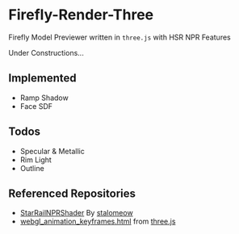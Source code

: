 # Firefly-Render-Three
Firefly Model Previewer written in `three.js` with HSR NPR Features

Under Constructions...

## Implemented
- Ramp Shadow
- Face SDF

## Todos
- Specular & Metallic
- Rim Light
- Outline

## Referenced Repositories
- [StarRailNPRShader](https://github.com/stalomeow/StarRailNPRShader) By [stalomeow](https://github.com/stalomeow/)
- [webgl_animation_keyframes.html](https://github.com/mrdoob/three.js/blob/master/examples/webgl_animation_keyframes.html) from [three.js](https://github.com/mrdoob/three.js/)
